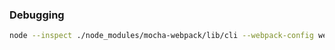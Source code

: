 ### Debugging
```sh
node --inspect ./node_modules/mocha-webpack/lib/cli --webpack-config webpack.config.test.js tests/*.js
```
